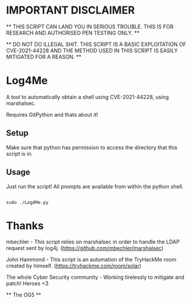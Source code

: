 # IMPORTANT DISCLAIMER

** THIS SCRIPT CAN LAND YOU IN SERIOUS TROUBLE. THIS IS FOR RESEARCH AND AUTHORISED PEN TESTING ONLY. **

** DO NOT DO ILLEGAL SHIT. THIS SCRIPT IS A BASIC EXPLOITATION OF CVE-2021-44228 AND THE METHOD USED IN THIS SCRIPT IS EASILY MITIGATED FOR A REASON. **

# Log4Me

A tool to automatically obtain a shell using CVE-2021-44228, using marshalsec.

Requires GitPython and thats about it!

## Setup

Make sure that python has permission to access the directory that this script is in. 

## Usage

Just run the script! All prompts are available from within the python shell.

```

sudo ./Log4Me.py

```

# Thanks

mbechler - This script relies on marshalsec in order to handle the LDAP request sent by log4j. (https://github.com/mbechler/marshalsec)

John Hammond - This script is an automation of the TryHackMe room created by himself. (https://tryhackme.com/room/solar)

The whole Cyber Security community - Working tirelessly to mitigate and patch! Heroes <3

** The OG5 **




